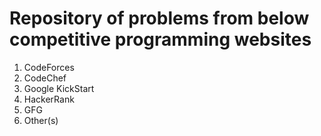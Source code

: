 # Repository of problems from below competitive programming websites

1. CodeForces
2. CodeChef
3. Google KickStart
4. HackerRank
5. GFG
6. Other(s)